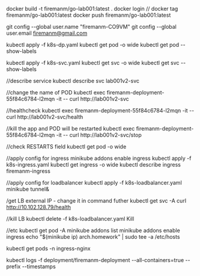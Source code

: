 docker build -t firemanm/go-lab001:latest .
docker login
// docker tag firemanm/go-lab001:latest
docker push firemanm/go-lab001:latest

git config --global user.name "firemanm-CO9VM"
git config --global user.email firemanm@gmail.com

kubectl apply -f k8s-dp.yaml
kubectl get pod -o wide
kubectl get pod  --show-labels

kubectl apply -f k8s-svc.yaml
kubectl get svc -o wide
kubectl get svc  --show-labels

//describe service
kubectl describe svc lab001v2-svc

//change the name of POD
kubectl exec firemanm-deployment-55f84c6784-l2mqn -it -- curl http://lab001v2-svc 

//healthcheck
kubectl exec firemanm-deployment-55f84c6784-l2mqn -it -- curl http://lab001v2-svc/health 

//kill the app and POD will be restarted
kubectl exec firemanm-deployment-55f84c6784-l2mqn -it -- curl http://lab001v2-svc/stop 

//check RESTARTS field
kubectl get pod -o wide 

//apply config for ingress
minikube addons enable ingress
kubectl apply -f k8s-ingress.yaml
kubectl get ingress -o wide
kubectl describe ingress firemanm-ingress

//apply config for loadbalancer
kubectl apply -f k8s-loadbalancer.yaml
minikube tunnel&

/get LB external IP - change it in command futher
kubectl get svc -A
curl http://10.102.128.79/health

//kill LB
kubectl delete -f k8s-loadbalancer.yaml
Kill <tunnel pid>

//etc
kubectl get pod -A
minikube addons list
minikube addons enable ingress
echo "$(minikube ip) arch.homework" | sudo tee -a /etc/hosts

kubectl get pods -n ingress-nginx

kubectl logs -f deployment/firemanm-deployment --all-containers=true --prefix --timestamps
